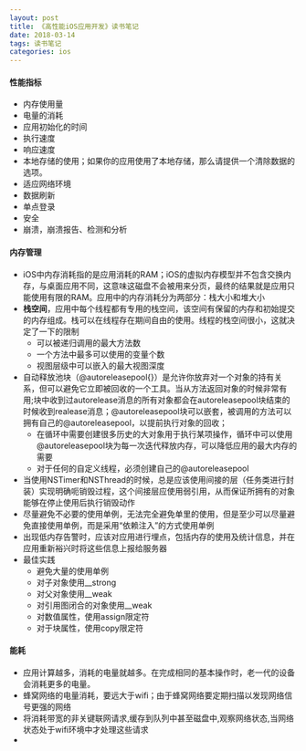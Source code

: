 ```yaml
---
layout: post
title: 《高性能iOS应用开发》读书笔记
date: 2018-03-14
tags: 读书笔记
categories: ios
---
```

#### 性能指标
- 内存使用量
- 电量的消耗
- 应用初始化的时间
- 执行速度
- 响应速度
- 本地存储的使用；如果你的应用使用了本地存储，那么请提供一个清除数据的选项。
- 适应网络环境
- 数据刷新
- 单点登录
- 安全
- 崩溃，崩溃报告、检测和分析

#### 内存管理
- iOS中内存消耗指的是应用消耗的RAM；iOS的虚拟内存模型并不包含交换内存，与桌面应用不同，这意味这磁盘不会被用来分页，最终的结果就是应用只能使用有限的RAM。应用中的内存消耗分为两部分：栈大小和堆大小
- **栈空间**，应用中每个线程都有专用的栈空间，该空间有保留的内存和初始提交的内存组成。栈可以在线程存在期间自由的使用。线程的栈空间很小，这就决定了一下的限制
    - 可以被递归调用的最大方法数
    - 一个方法中最多可以使用的变量个数
    - 视图层级中可以嵌入的最大视图深度
- 自动释放池块（@autoreleasepool{}）是允许你放弃对一个对象的持有关系，但可以避免它立即被回收的一个工具。当从方法返回对象的时候非常有用;块中收到过autorelease消息的所有对象都会在autoreleasepool块结束的时候收到realease消息；@autoreleasepool块可以嵌套，被调用的方法可以拥有自己的@autoreleasepool，以提前执行对象的回收；
    - 在循环中需要创建很多历史的大对象用于执行某项操作，循环中可以使用@autoreleasepool块为每一次迭代释放内存，可以降低应用的最大内存的需要
    - 对于任何的自定义线程，必须创建自己的@autoreleasepool
- 当使用NSTimer和NSThread的时候，总是应该使用间接的层（任务类进行封装）实现明确呃销毁过程，这个间接层应使用弱引用，从而保证所拥有的对象能够在停止使用后执行销毁动作
- 尽量避免不必要的使用单例，无法完全避免单里的使用，但是至少可以尽量避免直接使用单例，而是采用“依赖注入”的方式使用单例
- 出现低内存告警时，应该对应用进行埋点，包括内存的使用及统计信息，并在应用重新裕兴时将这些信息上报给服务器
- 最佳实践
    - 避免大量的使用单例
    - 对子对象使用__strong
    - 对父对象使用__weak
    - 对引用图闭合的对象使用__weak
    - 对数值属性，使用assign限定符
    - 对于块属性，使用copy限定符

#### 能耗
- 应用计算越多，消耗的电量就越多。在完成相同的基本操作时，老一代的设备会消耗更多的电量。
- 蜂窝网络的电量消耗，要远大于wifi；由于蜂窝网络要定期扫描以发现网络信号更强的网络
- 将消耗带宽的非关键联网请求,缓存到队列中甚至磁盘中,观察网络状态,当网络状态处于wifi环境中才处理这些请求
- 